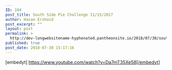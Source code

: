 ```yaml
---
ID: 194
post_title: South Side Pie Challenge 11/15/2017
author: Hasan Ershaid
post_excerpt: ""
layout: post
permalink: >
  http://dev-longwebsitename-hyphenated.pantheonsite.io/2018/07/30/south-side-pie-challenge-11-15-2017/
published: true
post_date: 2018-07-30 15:17:16
---
```

[embedyt] https://www.youtube.com/watch?v=Da7mT35Xe58[/embedyt]